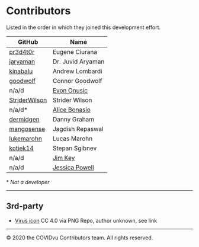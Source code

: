 # Contributors

Listed in the order in which they joined this development effort.

|  GitHub  | Name              |
|----------|-------------------|
|[pr3d4t0r](https://www.linkedin.com/in/ciurana/)|Eugene Ciurana|
|[jaryaman](https://www.linkedin.com/in/juvid-aryaman/)| Dr. Juvid Aryaman|
|[kinabalu](https://www.linkedin.com/in/andrewlombardi/)| Andrew Lombardi|
|[goodwolf](https://www.linkedin.com/in/connorgoodwolf/)| Connor Goodwolf |
|n/a/d|[Evon Onusic](https://www.linkedin.com/in/onusic/)|
|[StriderWilson](https://www.linkedin.com/in/strider-wilson/)|Strider Wilson|
|n/a/d*|[Alice Bonasio](https://www.linkedin.com/in/alicebonasio/)|
|[dermidgen](https://www.linkedin.com/in/dermidgen/)|Danny Graham|
|[mangosense](https://www.linkedin.com/in/jaggs83/)|Jagdish Repaswal|
|[lukemarohn](https://www.linkedin.com/in/lucasmarohn/)|Lucas Marohn|
|[kotiek14](https://github.com/kotek14/)|Stepan Sgibnev|
|n/a/d|[Jim Key](https://www.linkedin.com/in/jimkey/)|
|n/a/d|[Jessica Powell](https://www.linkedin.com/in/jessica-powell-28b8b7a/)|

&#42; _Not a developer_


---
## 3rd-party

- [Virus icon](https://www.pngrepo.com/svg/25229/virus) CC 4.0 via PNG Repo, author unknown, see link


---
&#169; 2020 the COVIDvu Contributors team.  All rights reserved.

